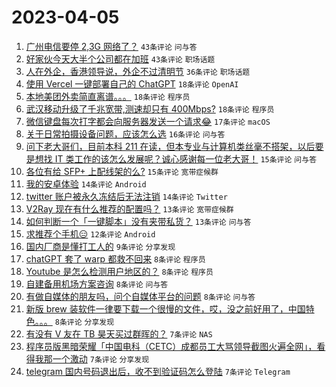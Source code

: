 # 2023-04-05

1. [广州电信要停 2,3G 网络了？](https://www.v2ex.com/t/929917) `43条评论` `问与答`
1. [好家伙今天大半个公司都在加班](https://www.v2ex.com/t/929921) `43条评论` `职场话题`
1. [人在外企，香港领导说，外企不过清明节](https://www.v2ex.com/t/929948) `36条评论` `职场话题`
1. [使用 Vercel 一键部署自己的 ChatGPT](https://www.v2ex.com/t/929971) `18条评论` `OpenAI`
1. [本地美团外卖简直离谱。。。](https://www.v2ex.com/t/929963) `18条评论` `程序员`
1. [武汉移动升级了千兆宽带,测速却只有 400Mbps?](https://www.v2ex.com/t/929932) `18条评论` `程序员`
1. [微信键盘每次打字都会向服务器发送一个请求😂](https://www.v2ex.com/t/930008) `17条评论` `macOS`
1. [关于日常拍摄设备问题，应该怎么选](https://www.v2ex.com/t/929912) `16条评论` `问与答`
1. [问下老大哥们，目前本科 211 在读，但本专业与计算机类丝毫不搭架，以后要是想找 IT 类工作的该怎么发展呢？诚心感谢每一位老大哥！](https://www.v2ex.com/t/929980) `15条评论` `问与答`
1. [各位有给 SFP+ 上配线架的么?](https://www.v2ex.com/t/929952) `15条评论` `宽带症候群`
1. [我的安卓体验](https://www.v2ex.com/t/929987) `14条评论` `Android`
1. [twitter 账户被永久冻结后无法注销](https://www.v2ex.com/t/929900) `14条评论` `Twitter`
1. [V2Ray 现在有什么推荐的配置吗？](https://www.v2ex.com/t/929974) `13条评论` `宽带症候群`
1. [如何判断一个「一键脚本」没有夹带私货？](https://www.v2ex.com/t/929902) `13条评论` `问与答`
1. [求推荐个手机😑](https://www.v2ex.com/t/929937) `12条评论` `Android`
1. [国内厂商是懂打工人的](https://www.v2ex.com/t/929901) `9条评论` `分享发现`
1. [chatGPT 套了 warp 都救不回来](https://www.v2ex.com/t/929975) `8条评论` `程序员`
1. [Youtube 是怎么检测用户地区的？](https://www.v2ex.com/t/929949) `8条评论` `程序员`
1. [自建备用机场方案咨询](https://www.v2ex.com/t/929920) `8条评论` `问与答`
1. [有做自媒体的朋友吗，问个自媒体平台的问题](https://www.v2ex.com/t/929909) `8条评论` `问与答`
1. [新版 brew 装软件一律要下载一个很慢的文件，哎，没之前好用了，中国特色。。。](https://www.v2ex.com/t/929899) `8条评论` `分享发现`
1. [有没有 V 友在 TB 昊天买过群晖的？](https://www.v2ex.com/t/929988) `7条评论` `NAS`
1. [程序员版黑暗荣耀「中国电科（CETC）成都员工大骂领导截图火遍全网」，看得我那一个激动](https://www.v2ex.com/t/929986) `7条评论` `分享发现`
1. [telegram 国内号码退出后，收不到验证码怎么登陆](https://www.v2ex.com/t/929941) `7条评论` `Telegram`

